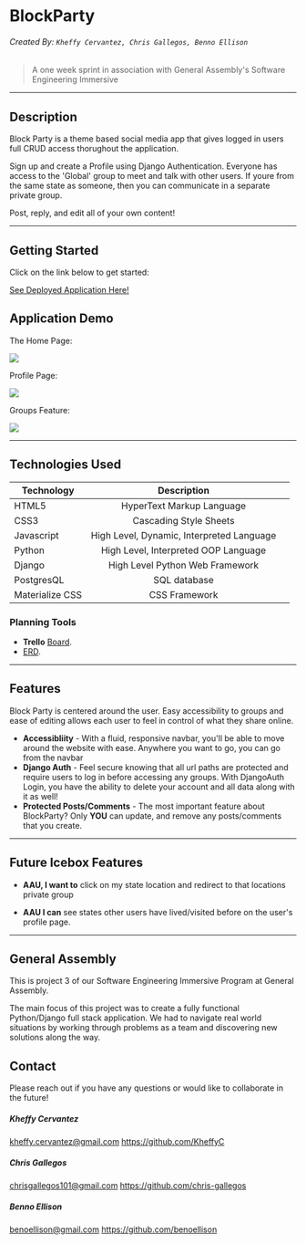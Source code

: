 # BlockParty

###### Created By: `Kheffy Cervantez, Chris Gallegos, Benno Ellison`

> A one week sprint in association with General Assembly's Software Engineering Immersive

***
## Description

Block Party is a theme based social media app that gives logged in users full CRUD access thorughout the application. 

Sign up and create a Profile using Django Authentication. Everyone has access to the 'Global' group to meet and talk with other users. If youre from the same state as someone, then you can communicate in a separate private group.

Post, reply, and edit all of your own content!

***
## Getting Started
Click on the link below to get started:

<a href="https://theblockparty.herokuapp.com/" target="_blank">See Deployed Application Here!</a>


## Application Demo

The Home Page:

![](https://i.imgur.com/QNiKKUL.gif)

Profile Page:

![](https://i.imgur.com/eh0qJk3.gif)

Groups Feature:

![](https://i.imgur.com/GeiOp1R.gif)

***
## Technologies Used

| Technology    | Description      |  |
| ------------- |:-------------:| -----:|
| HTML5     | HyperText Markup Language |  |
| CSS3      | Cascading Style Sheets      |  |
| Javascript | High Level, Dynamic, Interpreted Language | |
| Python | High Level, Interpreted OOP Language      |  |
| Django |  High Level Python Web Framework  |  |
| PostgresQL |  SQL database  |  |
| Materialize CSS | CSS Framework 

### Planning Tools 
- **Trello** <a href="https://trello.com/b/JzGqR4oe/ga-project-3" target="_blank">Board</a>.
- <a href="https://lucid.app/lucidchart/ecb2cf4e-e852-4e54-a182-a17492d85ee3/view?page=0_0#" target="_blank">ERD</a>.

***
## Features 
Block Party is centered around the user. Easy accessibility to groups and ease of editing allows each user to feel in control of what they share online.

- **Accessibliity** - With a fluid, responsive navbar, you'll be able to move around the website with ease. Anywhere you want to go, you can go from the navbar
- **Django Auth** - Feel secure knowing that all url paths are protected and require users to log in before accessing any groups. With DjangoAuth Login, you have the ability to delete your account and all data along with it as well!
- **Protected Posts/Comments** - The most important feature about BlockParty? Only **YOU** can update, and remove any posts/comments that you create. 

***
## Future Icebox Features
- **AAU, I want to** click on my state location and redirect to that locations private group

- **AAU I can** see states other users have lived/visited before on the user's profile page.

***
## General Assembly
This is project 3 of our Software Engineering Immersive Program at General Assembly.

The main focus of this project was to create a fully functional Python/Django full stack application. We had to navigate real world situations by working through problems as a team and discovering new solutions along the way. 

## Contact 
Please reach out if you have any questions or would like to collaborate in the future!

##### Kheffy Cervantez
kheffy.cervantez@gmail.com
https://github.com/KheffyC

##### Chris Gallegos
chrisgallegos101@gmail.com
https://github.com/chris-gallegos

##### Benno Ellison
benoellison@gmail.com
https://github.com/benoellison